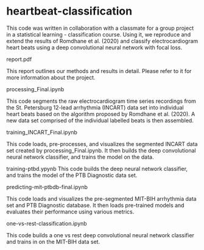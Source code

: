 # heartbeat-classification
This code was written in collaboration with a classmate for a group project in a statistical learning - classification course. Using it, we reproduce and extend the results of Romdhane et al. (2020) and classify electrocardiogram heart beats using a deep convolutional neural network with focal loss. 

report.pdf

This report outlines our methods and results in detail. Please refer to it for more information about the project.

processing_Final.ipynb

This code segments the raw electrocardiogram time series recordings from the St. Petersburg 12-lead arrhythmia (INCART) data set into individual heart beats based on the algorithm proposed by Romdhane et al. (2020). A new data set comprised of the individual labelled beats is then assembled.

training_INCART_Final.ipynb

This code loads, pre-processes, and visualizes the segmented INCART data set created by processing_Final.ipynb. It then builds the deep convolutional neural network classifier, and trains the model on the data. 

training-ptbd.ypynb
This code builds the deep neural network classifier, and trains the model of the PTB Diagnostic data set.

predicting-mit-ptbdb-final.ipynb

This code loads and visualizes the pre-segmented MIT-BIH arrhythmia data set and PTB Diagnostic database. It then loads pre-trained models and evaluates their performance using various metrics.

one-vs-rest-classification.ipynb

This code builds a one vs rest deep convolutional neural network classifier and trains in on the MIT-BIH data set. 
